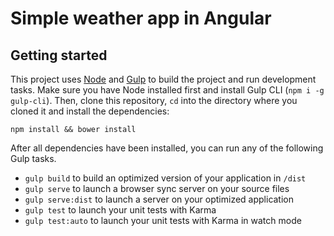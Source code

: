 # Simple weather app in Angular

## Getting started

This project uses [Node](https://nodejs.org/) and [Gulp](http://gulpjs.com/) to build the project and
run development tasks. Make sure you have Node installed first and install Gulp CLI
(`npm i -g gulp-cli`). Then, clone this repository, `cd` into the directory where you cloned it and
install the dependencies:

```
npm install && bower install
```

After all dependencies have been installed, you can run any of the following Gulp tasks.

* `gulp build` to build an optimized version of your application in `/dist`
* `gulp serve` to launch a browser sync server on your source files
* `gulp serve:dist` to launch a server on your optimized application
* `gulp test` to launch your unit tests with Karma
* `gulp test:auto` to launch your unit tests with Karma in watch mode
